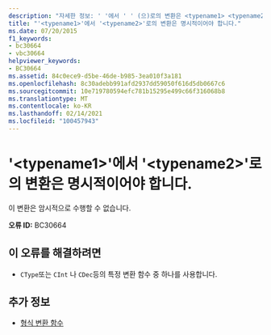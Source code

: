```yaml
---
description: "자세한 정보: ' '에서 ' ' (으)로의 변환은 <typename1> <typename2> 명시적 이어야 합니다."
title: "'<typename1>'에서 '<typename2>'로의 변환은 명시적이어야 합니다."
ms.date: 07/20/2015
f1_keywords:
- bc30664
- vbc30664
helpviewer_keywords:
- BC30664
ms.assetid: 84c0ece9-d5be-46de-b985-3ea010f3a181
ms.openlocfilehash: 8c30adebb991afd2937dd59050f616d5db0667c6
ms.sourcegitcommit: 10e719780594efc781b15295e499c66f316068b8
ms.translationtype: MT
ms.contentlocale: ko-KR
ms.lasthandoff: 02/14/2021
ms.locfileid: "100457943"
---
```

# <a name="conversions-from-typename1-to-typename2-must-be-explicit"></a>'\<typename1>'에서 '\<typename2>'로의 변환은 명시적이어야 합니다.

이 변환은 암시적으로 수행할 수 없습니다.  
  
 **오류 ID:** BC30664  
  
## <a name="to-correct-this-error"></a>이 오류를 해결하려면  
  
- `CType`또는 `CInt` 나 `CDec`등의 특정 변환 함수 중 하나를 사용합니다.  
  
## <a name="see-also"></a>추가 정보

- [형식 변환 함수](../language-reference/functions/type-conversion-functions.md)
